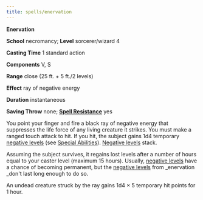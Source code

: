 ```yaml
---
title: spells/enervation
---
```

 **Enervation**

**School** necromancy; **Level** sorcerer/wizard 4

**Casting Time** 1 standard action

**Components** V, S

**Range** close (25 ft. + 5 ft./2 levels)

**Effect** ray of negative energy

**Duration** instantaneous

**Saving Throw** none; **[Spell Resistance](../glossary.md#_spell-resistance)** yes

You point your finger and fire a black ray of negative energy that suppresses the life force of any living creature it strikes. You must make a ranged touch attack to hit. If you hit, the subject gains 1d4 temporary [negative levels](../glossary.md#_energy-drain-and-negative-levels) (see [Special Abilities](../glossary.md#_appendix-1-special-abilities)). [Negative levels](../glossary.md#_energy-drain-and-negative-levels) stack.

Assuming the subject survives, it regains lost levels after a number of hours equal to your caster level (maximum 15 hours). Usually, [negative levels](../glossary.md#_energy-drain-and-negative-levels) have a chance of becoming permanent, but the [negative levels](../glossary.md#_energy-drain-and-negative-levels) from _enervation _don't last long enough to do so.

An undead creature struck by the ray gains 1d4 × 5 temporary hit points for 1 hour.

